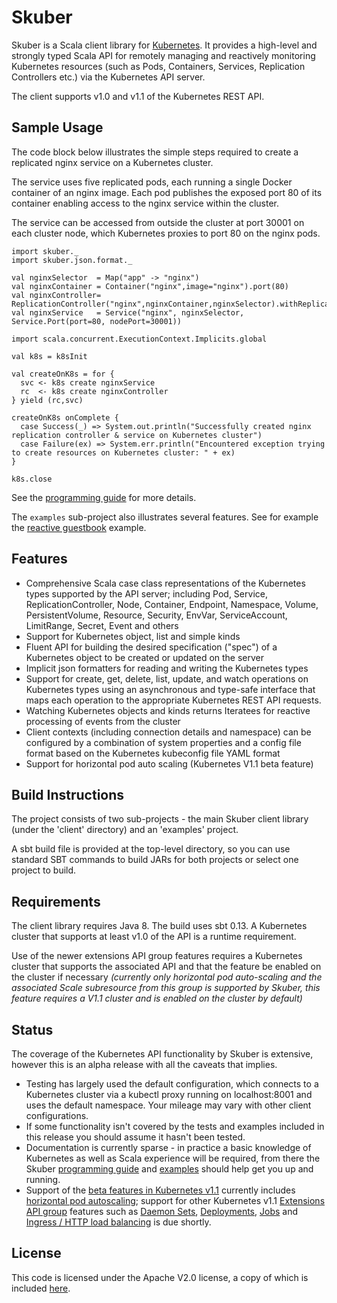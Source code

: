 # Skuber

Skuber is a Scala client library for [Kubernetes](http://kubernetes.io). It provides a high-level and strongly typed Scala API for remotely managing and reactively monitoring Kubernetes resources (such as Pods, Containers, Services, Replication Controllers etc.) via the Kubernetes API server.

The client supports v1.0 and v1.1 of the Kubernetes REST API.

## Sample Usage

The code block below illustrates the simple steps required to create a replicated nginx service on a Kubernetes cluster.
 
The service uses five replicated pods, each running a single Docker container of an nginx image. Each pod publishes the exposed port 80 of its container enabling access to the nginx service within the cluster.

The service can be accessed from outside the cluster at port 30001 on each cluster node, which Kubernetes proxies to port 80 on the nginx pods. 

    import skuber._
    import skuber.json.format._

    val nginxSelector  = Map("app" -> "nginx")
    val nginxContainer = Container("nginx",image="nginx").port(80)
    val nginxController= ReplicationController("nginx",nginxContainer,nginxSelector).withReplicas(5)
    val nginxService   = Service("nginx", nginxSelector, Service.Port(port=80, nodePort=30001)) 

    import scala.concurrent.ExecutionContext.Implicits.global

    val k8s = k8sInit

    val createOnK8s = for {
      svc <- k8s create nginxService
      rc  <- k8s create nginxController
    } yield (rc,svc)

    createOnK8s onComplete {
      case Success(_) => System.out.println("Successfully created nginx replication controller & service on Kubernetes cluster")
      case Failure(ex) => System.err.println("Encountered exception trying to create resources on Kubernetes cluster: " + ex)
    }

    k8s.close

See the [programming guide](docs/GUIDE.md) for more details.

The `examples` sub-project also illustrates several features. See for example the [reactive guestbook](examples/src/main/scala/skuber/examples/guestbook) example.

## Features

- Comprehensive Scala case class representations of the Kubernetes types supported by the API server; including Pod, Service, ReplicationController, Node, Container, Endpoint, Namespace, Volume, PersistentVolume, Resource, Security, EnvVar, ServiceAccount, LimitRange, Secret, Event and others
- Support for Kubernetes object, list and simple kinds
- Fluent API for building the desired specification ("spec") of a Kubernetes object to be created or updated on the server 
- Implicit json formatters for reading and writing the Kubernetes types
- Support for create, get, delete, list, update, and watch operations on Kubernetes types using an asynchronous and type-safe interface that maps each operation to the appropriate Kubernetes REST API requests. 
- Watching Kubernetes objects and kinds returns Iteratees for reactive processing of events from the cluster
- Client contexts (including connection details and namespace) can be configured by a combination of system properties and a config file format based on the Kubernetes kubeconfig file YAML format
- Support for horizontal pod auto scaling (Kubernetes V1.1 beta feature)

## Build Instructions

The project consists of two sub-projects - the main Skuber client library (under the 'client' directory) and an 'examples' project.

A sbt build file is provided at the top-level directory, so you can use standard SBT commands to build JARs for both projects or select one project to build.

## Requirements

The client library requires Java 8. The build uses sbt 0.13. A Kubernetes cluster that supports at least v1.0 of the API is a runtime requirement.

Use of the newer extensions API group features requires a Kubernetes cluster that supports the associated API and that the feature be enabled on the cluster if necessary *(currently only horizontal pod auto-scaling and the associated Scale subresource from this group is supported by Skuber, this feature requires a V1.1 cluster and is enabled on the cluster by default)* 

## Status

The coverage of the Kubernetes API functionality by Skuber is extensive, however this is an alpha release with all the caveats that implies. 

- Testing has largely used the default configuration, which connects to a Kubernetes cluster via a kubectl proxy running on localhost:8001 and uses the default namespace. Your mileage may vary with other client configurations.
- If some functionality isn't covered by the tests and examples included in this release you should assume it hasn't been tested.
- Documentation is currently sparse - in practice a basic knowledge of Kubernetes as well as Scala experience will be required, from there the Skuber [programming guide](docs/GUIDE.md) and [examples](examples/src/main/scala/skuber/examples) should help get you up and running.
- Support of the [beta features in Kubernetes v1.1](http://blog.kubernetes.io/2015/11/Kubernetes-1-1-Performance-upgrades-improved-tooling-and-a-growing-community.html) currently includes [horizontal pod autoscaling](http://kubernetes.io/v1.1/docs/user-guide/horizontal-pod-autoscaler.html); support for other Kubernetes v1.1 [Extensions API group](http://kubernetes.io/v1.1/docs/api.html#api-groups) features such as [Daemon Sets](http://kubernetes.io/v1.1/docs/admin/daemons.html), [Deployments](http://kubernetes.io/v1.1/docs/user-guide/deployments.html), [Jobs](http://kubernetes.io/v1.1/docs/user-guide/jobs.html) and [Ingress / HTTP load balancing](http://kubernetes.io/v1.1/docs/user-guide/ingress.html) is due shortly.

## License

This code is licensed under the Apache V2.0 license, a copy of which is included [here](LICENSE.txt).

